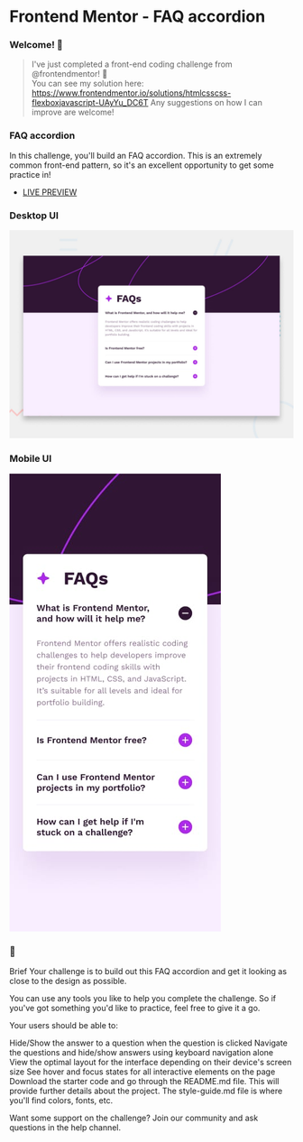 # Frontend Mentor - FAQ accordion

### Welcome! 👋
>
>I've just completed a front-end coding challenge from @frontendmentor! 🎉\
>You can see my solution here: https://www.frontendmentor.io/solutions/htmlcsscss-flexboxjavascript-UAyYu_DC6T
>Any suggestions on how I can improve are welcome!

### FAQ accordion
In this challenge, you'll build an FAQ accordion. This is an extremely common front-end pattern, so it's an excellent opportunity to get some practice in!



- [LIVE PREVIEW](https://bekcodingaddict.github.io/Frontendmentor.io-challanges/FAQ-accordion/)

  
### Desktop UI
![Design preview for the FAQ accordion coding challenge](./design/desktop-preview.jpg)

### Mobile UI
![Design preview for the FAQ accordion coding challenge](./design/mobile-design.jpg)

### 📝
Brief
Your challenge is to build out this FAQ accordion and get it looking as close to the design as possible.

You can use any tools you like to help you complete the challenge. So if you've got something you'd like to practice, feel free to give it a go.

Your users should be able to:

Hide/Show the answer to a question when the question is clicked
Navigate the questions and hide/show answers using keyboard navigation alone
View the optimal layout for the interface depending on their device's screen size
See hover and focus states for all interactive elements on the page
Download the starter code and go through the README.md file. This will provide further details about the project. The style-guide.md file is where you'll find colors, fonts, etc.

Want some support on the challenge? Join our community and ask questions in the help channel.


